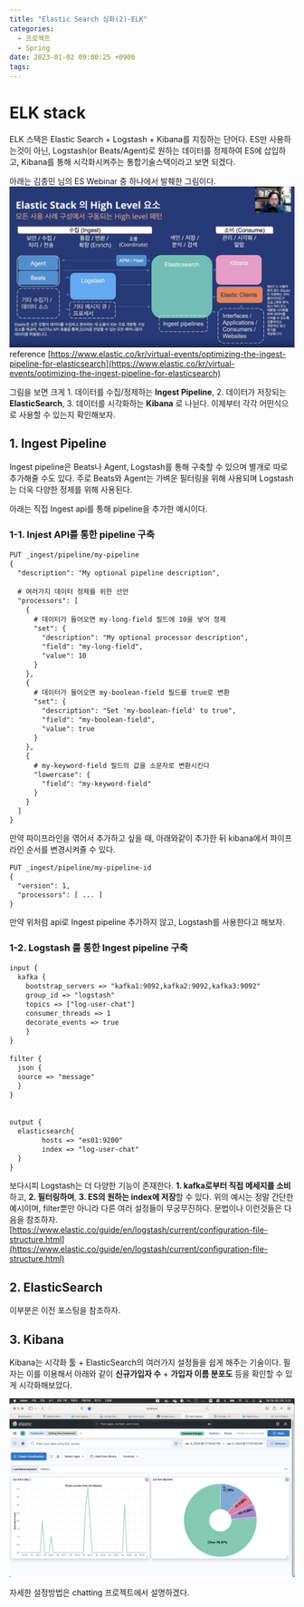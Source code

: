 ```yaml
---
title: "Elastic Search 심화(2)-ELK"
categories:
  - 프로젝트
  - Spring
date: 2023-01-02 09:00:25 +0900
tags:
---
```

# ELK stack
ELK 스택은 Elastic Search + Logstash + Kibana를 지칭하는 단어다. ES만 사용하는것이 아닌, Logstash(or Beats/Agent)로 원하는 데이터를 정제하여 ES에 삽입하고, Kibana를 통해 시각화시켜주는 통합기술스택이라고 보면 되겠다.

아래는 김종민 님의 ES Webinar 중 하나에서 발췌한 그림이다.
![img](../../assets/img/es/3.png)
reference [https://www.elastic.co/kr/virtual-events/optimizing-the-ingest-pipeline-for-elasticsearch](https://www.elastic.co/kr/virtual-events/optimizing-the-ingest-pipeline-for-elasticsearch)

그림을 보면 크게 1. 데이터를 수집/정제하는 **Ingest Pipeline**, 2. 데이터가 저장되는 **ElasticSearch**, 3. 데이터를 시각화하는 **Kibana** 로 나뉜다. 이제부터 각각 어떤식으로 사용할 수 있는지 확인해보자.

## 1. Ingest Pipeline
Ingest pipeline은 Beats나 Agent, Logstash를 통해 구축할 수 있으며 별개로 따로 추가해줄 수도 있다. 주로 Beats와 Agent는 가벼운 필터링을 위해 사용되며 Logstash는 더욱 다양한 정제를 위해 사용된다.

아래는 직접 Ingest api를 통해 pipeline을 추가한 예시이다.

### 1-1. Injest API를 통한 pipeline 구축

```
PUT _ingest/pipeline/my-pipeline
{
  "description": "My optional pipeline description",

  # 여러가지 데이터 정제를 위한 선언
  "processors": [
    {
      # 데이터가 들어오면 my-long-field 필드에 10을 넣어 정제
      "set": {
        "description": "My optional processor description",
        "field": "my-long-field",
        "value": 10
      }
    },
    {
      # 데이터가 들어오면 my-boolean-field 필드를 true로 변환
      "set": {
        "description": "Set 'my-boolean-field' to true",
        "field": "my-boolean-field",
        "value": true
      }
    },
    {
      # my-keyword-field 필드의 값을 소문자로 변환시킨다
      "lowercase": {
        "field": "my-keyword-field"
      }
    }
  ]
}
```

만약 파이프라인을 엮어서 추가하고 싶을 때, 아래와같이 추가한 뒤 kibana에서 파이프라인 순서를 변경시켜줄 수 있다.

```
PUT _ingest/pipeline/my-pipeline-id
{
  "version": 1,
  "processors": [ ... ]
}
```

만약 위처럼 api로 Ingest pipeline 추가하지 않고, Logstash를 사용한다고 해보자.

### 1-2. Logstash 를 통한 Ingest pipeline 구축

```
input {
  kafka {
    bootstrap_servers => "kafka1:9092,kafka2:9092,kafka3:9092"
    group_id => "logstash"
    topics => ["log-user-chat"]
    consumer_threads => 1
    decorate_events => true
    }
}

filter {
  json {
  source => "message"
  }
}


output {
  elasticsearch{
        hosts => "es01:9200"
        index => "log-user-chat"
  }
}
```

보다시피 Logstash는 더 다양한 기능이 존재한다. **1. kafka로부터 직접 메세지를 소비**하고, **2. 필터링하며**, **3. ES의 원하는 index에 저장**할 수 있다. 위의 예시는 정말 간단한 예시이며, filter뿐만 아니라 다른 여러 설정들이 무궁무진하다. 문법이나 이런것들은 다음을 참조하자. [https://www.elastic.co/guide/en/logstash/current/configuration-file-structure.html](https://www.elastic.co/guide/en/logstash/current/configuration-file-structure.html)

## 2. ElasticSearch
이부분은 이전 포스팅을 참조하자.

## 3. Kibana

Kibana는 시각화 툴 + ElasticSearch의 여러가지 설정들을 쉽게 해주는 기술이다. 필자는 이를 이용해서 아래와 같이 **신규가입자 수** + **가입자 이름 분포도** 등을 확인할 수 있게 시각화해보았다.

![img](../../assets/img/es/5.png)

자세한 설정방법은 chatting 프로젝트에서 설명하겠다.
